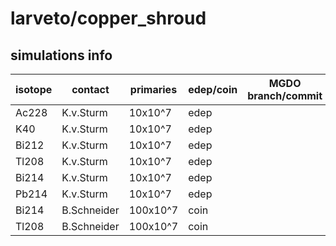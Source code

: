 # larveto/copper_shroud

## simulations info

| isotope | contact   | primaries | edep/coin | MGDO branch/commit    | MaGe branch/commmit        | notes |
| ------- | --------- | --------- | --------- | --------------------- | -------------------------- | ----- |
| Ac228   | K.v.Sturm | 10x10^7   | edep      |                       |                            | G4gun |
| K40     | K.v.Sturm | 10x10^7   | edep      |                       |                            | G4gun |
| Bi212   | K.v.Sturm | 10x10^7   | edep      |                       |                            | G4gun |
| Tl208   | K.v.Sturm | 10x10^7   | edep      |                       |                            | G4gun |
| Bi214   | K.v.Sturm | 10x10^7   | edep      |                       |                            | G4gun |
| Pb214   | K.v.Sturm | 10x10^7   | edep      |                       |                            | G4gun |
| Bi214   | B.Schneider| 100x10^7 | coin      |                       |                            | G4gun |
| Tl208   | B.Schneider| 100x10^7 | coin      |                       |                            | G4gun |
